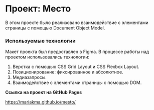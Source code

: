 # Проект: Место

В этом проекте было реализовано взаимодействие с элементами страницы с помощью Document Object Model.

### Используемые технологии

Макет проекта был предоставлен в Figma. В процессе работы над проектом использовались технологии:

1. Верстка с помощью CSS Grid Layout и CSS Flexbox Layout.
2. Позиционирование: фиксированное и абсолютное.
3. Медиазапросы.
4. Взаимодействие с элементами страницы с помощью DOM.

**Ссылка на проект на GitHub Pages**

https://mariakma.github.io/mesto/
